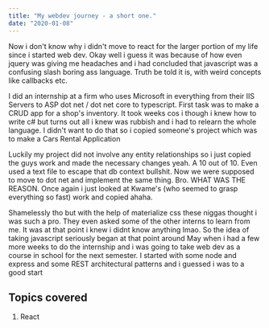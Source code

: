 ```yaml
---
title: "My webdev journey - a short one."
date: "2020-01-08"
---
```


Now i don't know why i didn't move to react for the larger portion of my life since i started web dev.
Okay well i guess it was because of how even jquery was giving me headaches and i had concluded that 
javascript was 
a confusing slash boring ass language.
Truth be told it is, with weird concepts like callbacks etc.

I did an internship at a firm who uses Microsoft in everything from their IIS Servers to ASP dot net / dot net core
to typescript. First task was to make a CRUD app for a shop's inventory. It took weeks cos i though i knew how to write c#
but turns out all i knew was rubbish and i had to relearn the whole language. I didn't want to do that so i copied someone's 
project which was to make a Cars Rental Application

Luckily my project did not involve any entity relationships so i just copied the guys work and made the necessary changes yeah.
A 10 out of 10. Even used a text file to escape that db context bullshit. Now we were supposed to move to dot net and implement the same thing. Bro. WHAT WAS THE REASON. Once again i just looked at Kwame's (who seemed to grasp everything so fast) work and copied ahaha. 


Shamelessly tho but with the help of materialize css these niggas thought i was such a pro. They even asked some of the other interns to learn from me. It was at that point i knew i didnt know anything lmao. So the idea of taking javascript seriously began at that point around May when i had a few more weeks to do the internship and i was going to take web dev as a course in school for the next semester.
I started with some node and express and some REST architectural patterns and i guessed i was to a good start


## Topics covered
1. React